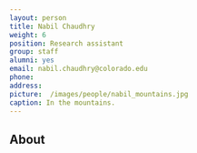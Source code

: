 ```yaml
---
layout: person
title: Nabil Chaudhry
weight: 6
position: Research assistant
group: staff
alumni: yes
email: nabil.chaudhry@colorado.edu
phone:
address:
picture:  /images/people/nabil_mountains.jpg
caption: In the mountains.
---
```



## About
